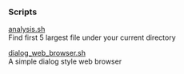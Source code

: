 ### Scripts  
[analysis.sh](scripts/analysis.sh)  
Find first 5 largest file under your current directory  

[dialog_web_browser.sh](scripts/dialog_web_browser.sh)  
A simple dialog style web browser  
